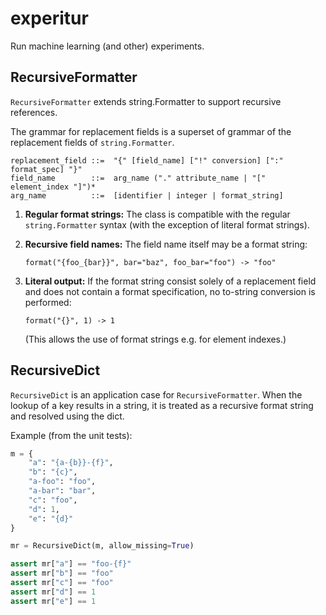# experitur
Run machine learning (and other) experiments.

## RecursiveFormatter

`RecursiveFormatter` extends string.Formatter to support recursive references.

The grammar for replacement fields is a superset of grammar of the replacement fields of `string.Formatter`.

```
replacement_field ::=  "{" [field_name] ["!" conversion] [":" format_spec] "}"
field_name        ::=  arg_name ("." attribute_name | "[" element_index "]")*
arg_name          ::=  [identifier | integer | format_string]
```

1. **Regular format strings:** The class is compatible with the regular `string.Formatter` syntax (with the exception of literal format strings).

2. **Recursive field names:** The field name itself may be a format string:

   ```
   format("{foo_{bar}}", bar="baz", foo_bar="foo") -> "foo"
   ```

3. **Literal output:** If the format string consist solely of a replacement field and does not contain a format specification, no to-string conversion is performed:

   ```
   format("{}", 1) -> 1
   ```

   (This allows the use of format strings e.g. for element indexes.)

## RecursiveDict

`RecursiveDict`  is an application case for `RecursiveFormatter`. When the lookup of a key results in a string, it is treated as a recursive format string and resolved using the dict.

Example (from the unit tests):

```python
m = {
    "a": "{a-{b}}-{f}",
    "b": "{c}",
    "a-foo": "foo",
    "a-bar": "bar",
    "c": "foo",
    "d": 1,
    "e": "{d}"
}

mr = RecursiveDict(m, allow_missing=True)

assert mr["a"] == "foo-{f}"
assert mr["b"] == "foo"
assert mr["c"] == "foo"
assert mr["d"] == 1
assert mr["e"] == 1
```

